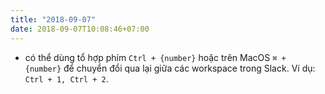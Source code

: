 ```yaml
---
title: "2018-09-07"
date: 2018-09-07T10:08:46+07:00
---
```


* có thể dùng tổ hợp phím `Ctrl + {number}` hoặc trên MacOS `⌘ + {number}`  để chuyển đổi qua lại giữa các workspace trong Slack. Ví dụ: `Ctrl + 1, Ctrl + 2`.